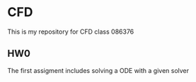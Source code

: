 # CFD
This is my repository for CFD class 086376
## HW0 
The first assigment includes solving a ODE with a given solver
